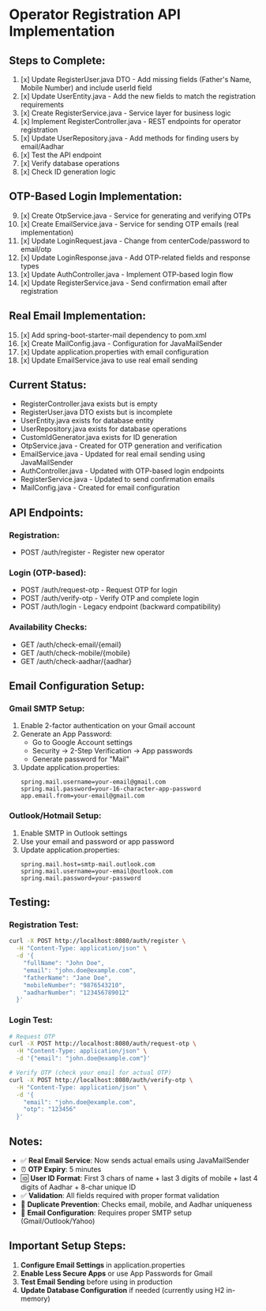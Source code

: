 # Operator Registration API Implementation

## Steps to Complete:

1. [x] Update RegisterUser.java DTO - Add missing fields (Father's Name, Mobile Number) and include userId field
2. [x] Update UserEntity.java - Add the new fields to match the registration requirements
3. [x] Create RegisterService.java - Service layer for business logic
4. [x] Implement RegisterController.java - REST endpoints for operator registration
5. [x] Update UserRepository.java - Add methods for finding users by email/Aadhar
6. [x] Test the API endpoint
7. [x] Verify database operations
8. [x] Check ID generation logic

## OTP-Based Login Implementation:

9. [x] Create OtpService.java - Service for generating and verifying OTPs
10. [x] Create EmailService.java - Service for sending OTP emails (real implementation)
11. [x] Update LoginRequest.java - Change from centerCode/password to email/otp
12. [x] Update LoginResponse.java - Add OTP-related fields and response types
13. [x] Update AuthController.java - Implement OTP-based login flow
14. [x] Update RegisterService.java - Send confirmation email after registration

## Real Email Implementation:

15. [x] Add spring-boot-starter-mail dependency to pom.xml
16. [x] Create MailConfig.java - Configuration for JavaMailSender
17. [x] Update application.properties with email configuration
18. [x] Update EmailService.java to use real email sending

## Current Status:

- RegisterController.java exists but is empty
- RegisterUser.java DTO exists but is incomplete
- UserEntity.java exists for database entity
- UserRepository.java exists for database operations
- CustomIdGenerator.java exists for ID generation
- OtpService.java - Created for OTP generation and verification
- EmailService.java - Updated for real email sending using JavaMailSender
- AuthController.java - Updated with OTP-based login endpoints
- RegisterService.java - Updated to send confirmation emails
- MailConfig.java - Created for email configuration

## API Endpoints:

### Registration:

- POST /auth/register - Register new operator

### Login (OTP-based):

- POST /auth/request-otp - Request OTP for login
- POST /auth/verify-otp - Verify OTP and complete login
- POST /auth/login - Legacy endpoint (backward compatibility)

### Availability Checks:

- GET /auth/check-email/{email}
- GET /auth/check-mobile/{mobile}
- GET /auth/check-aadhar/{aadhar}

## Email Configuration Setup:

### Gmail SMTP Setup:

1. Enable 2-factor authentication on your Gmail account
2. Generate an App Password:
   - Go to Google Account settings
   - Security → 2-Step Verification → App passwords
   - Generate password for "Mail"
3. Update application.properties:
   ```properties
   spring.mail.username=your-email@gmail.com
   spring.mail.password=your-16-character-app-password
   app.email.from=your-email@gmail.com
   ```

### Outlook/Hotmail Setup:

1. Enable SMTP in Outlook settings
2. Use your email and password or app password
3. Update application.properties:
   ```properties
   spring.mail.host=smtp-mail.outlook.com
   spring.mail.username=your-email@outlook.com
   spring.mail.password=your-password
   ```

## Testing:

### Registration Test:

```bash
curl -X POST http://localhost:8080/auth/register \
  -H "Content-Type: application/json" \
  -d '{
    "fullName": "John Doe",
    "email": "john.doe@example.com",
    "fatherName": "Jane Doe",
    "mobileNumber": "9876543210",
    "aadharNumber": "123456789012"
  }'
```

### Login Test:

```bash
# Request OTP
curl -X POST http://localhost:8080/auth/request-otp \
  -H "Content-Type: application/json" \
  -d '{"email": "john.doe@example.com"}'

# Verify OTP (check your email for actual OTP)
curl -X POST http://localhost:8080/auth/verify-otp \
  -H "Content-Type: application/json" \
  -d '{
    "email": "john.doe@example.com",
    "otp": "123456"
  }'
```

## Notes:

- ✅ **Real Email Service**: Now sends actual emails using JavaMailSender
- ⏰ **OTP Expiry**: 5 minutes
- 🆔 **User ID Format**: First 3 chars of name + last 3 digits of mobile + last 4 digits of Aadhar + 8-char unique ID
- ✅ **Validation**: All fields required with proper format validation
- 🚫 **Duplicate Prevention**: Checks email, mobile, and Aadhar uniqueness
- 📧 **Email Configuration**: Requires proper SMTP setup (Gmail/Outlook/Yahoo)

## Important Setup Steps:

1. **Configure Email Settings** in application.properties
2. **Enable Less Secure Apps** or use App Passwords for Gmail
3. **Test Email Sending** before using in production
4. **Update Database Configuration** if needed (currently using H2 in-memory)
